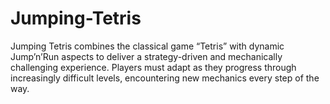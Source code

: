 # Jumping-Tetris
Jumping Tetris combines the classical game “Tetris” with dynamic Jump’n’Run aspects to deliver a strategy-driven and mechanically challenging experience. Players must adapt as they progress through increasingly difficult levels, encountering new mechanics every step of the way.
